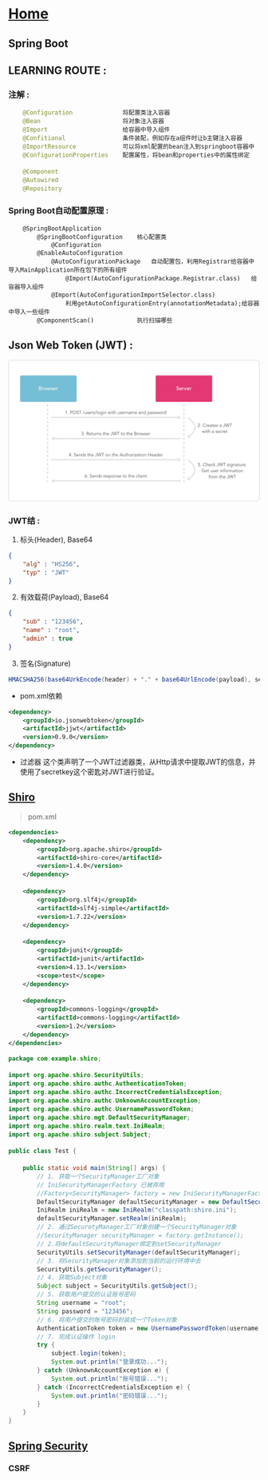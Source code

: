 # [Home](../README.md)
## Spring Boot 

## LEARNING ROUTE :
### 注解 :
```Java
	@Configuration 				将配置类注入容器
	@Bean						将对象注入容器
	@Import						给容器中导入组件
	@Confitional				条件装配，例如存在a组件时让b主键注入容器
	@ImportResource				可以将xml配置的bean注入到springboot容器中
	@ConfigurationProperties	配置属性，将bean和properties中的属性绑定

	@Component					
	@Autowired					
	@Repository					
```
### Spring Boot自动配置原理 :
```
	@SpringBootApplication
		@SpringBootConfiguration	核心配置类
			@Configuration
		@EnableAutoConfiguration
			@AutoConfigurationPackage	自动配置包，利用Registrar给容器中导入MainApplication所在包下的所有组件
				@Import(AutoConfigurationPackage.Registrar.class)	给容器导入组件
			@Import(AutoConfigurationImportSelector.class)		
				利用getAutoConfigurationEntry(annotationMetadata);给容器中导入一些组件
		@ComponentScan()			执行扫描哪些
```
## Json Web Token (JWT) :
![jwt](../images/jwt.png)

### JWT结 :
1. 标头(Header), Base64

```json
{
	"alg" : "HS256",
	"typ" : "JWT"
}
```
2. 有效载荷(Payload), Base64

```json
{
	"sub" : "123456",
	"name" : "root",
	"admin" : true
}
```
3. 签名(Signature)

```Java
HMACSHA256(base64UrkEncode(header) + "." + base64UrlEncode(payload), secret)
```

- pom.xml依赖

```xml
<dependency>
    <groupId>io.jsonwebtoken</groupId>
    <artifactId>jjwt</artifactId>
    <version>0.9.0</version>
</dependency>
```
- 过滤器
这个类声明了一个JWT过滤器类，从Http请求中提取JWT的信息，并使用了secretkey这个密匙对JWT进行验证。


## [Shiro](https://www.docs4dev.com/docs/zh/apache-shiro/1.5.3/reference/introduction.html)
> pom.xml

```xml
<dependencies>
    <dependency>
        <groupId>org.apache.shiro</groupId>
        <artifactId>shiro-core</artifactId>
        <version>1.4.0</version>
    </dependency>

    <dependency>
        <groupId>org.slf4j</groupId>
        <artifactId>slf4j-simple</artifactId>
        <version>1.7.22</version>
    </dependency>

    <dependency>
        <groupId>junit</groupId>
        <artifactId>junit</artifactId>
        <version>4.13.1</version>
        <scope>test</scope>
    </dependency>

    <dependency>
        <groupId>commons-logging</groupId>
        <artifactId>commons-logging</artifactId>
        <version>1.2</version>
    </dependency>
</dependencies>
```
```java
package com.example.shiro;

import org.apache.shiro.SecurityUtils;
import org.apache.shiro.authc.AuthenticationToken;
import org.apache.shiro.authc.IncorrectCredentialsException;
import org.apache.shiro.authc.UnknownAccountException;
import org.apache.shiro.authc.UsernamePasswordToken;
import org.apache.shiro.mgt.DefaultSecurityManager;
import org.apache.shiro.realm.text.IniRealm;
import org.apache.shiro.subject.Subject;

public class Test {

	public static void main(String[] args) {
		// 1. 获取一个SecurityManager工厂对象
		// IniSecurityManagerFactory 已被弃用
		//Factory<SecurityManager> factory = new IniSecurityManagerFactory("classpath:shiro.ini");
		DefaultSecurityManager defaultSecurityManager = new DefaultSecurityManager();
		IniRealm iniRealm = new IniRealm("classpath:shiro.ini");
		defaultSecurityManager.setRealm(iniRealm);
		// 2. 通过SecurotyManager工厂对象创建一个SecurityManager对象
		//SecurityManager securityManager = factory.getInstance();
		// 2.将defaultSecurityManager绑定到setSecurityManager
		SecurityUtils.setSecurityManager(defaultSecurityManager);
		// 3. 将SecurityManager对象添加到当前的运行环境中去
		SecurityUtils.getSecurityManager();
		// 4. 获取Subject对象
		Subject subject = SecurityUtils.getSubject();
		// 5. 获取用户提交的认证账号密码
		String username = "root";
		String password = "123456";
		// 6. 将用户提交的账号密码封装成一个Token对象
		AuthenticationToken token = new UsernamePasswordToken(username, password);
		// 7. 完成认证操作 login
		try {
			subject.login(token);
			System.out.println("登录成功...");
		} catch (UnknownAccountException e) {
			System.out.println("账号错误...");
		} catch (IncorrectCredentialsException e) {
			System.out.println("密码错误...");
		}
	}
}

```

## [Spring Security](https://www.docs4dev.com/docs/zh/spring-security/5.1.2.RELEASE/reference/community.html)
### CSRF

